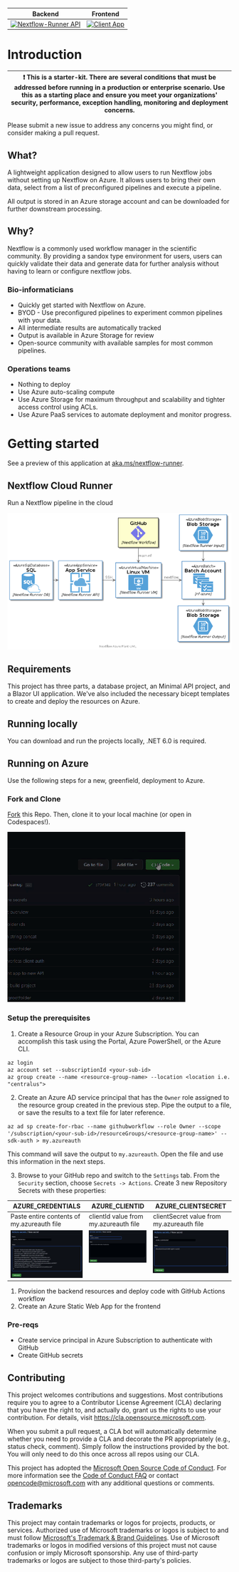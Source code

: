 | Backend | Frontend |
| ------- | -------- |
| [![Nextflow-Runner API](https://github.com/microsoft/nextflow-runner/actions/workflows/main.yml/badge.svg)](https://github.com/microsoft/nextflow-runner/actions/workflows/main.yml) | [![Client App](https://github.com/microsoft/nextflow-runner/actions/workflows/azure-static-web-apps-happy-ocean-0f6450210.yml/badge.svg)](https://github.com/microsoft/nextflow-runner/actions/workflows/azure-static-web-apps-happy-ocean-0f6450210.yml) |

# Introduction
| :exclamation:  This is a starter-kit. There are several conditions that must be addressed before running in a production or enterprise scenario. Use this as a starting place and ensure you meet your organizations' security, performance, exception handling, monitoring and deployment concerns.  |
|-----------------------------------------|

Please submit a new issue to address any concerns you might find, or consider making a pull request.

## What?
A lightweight application designed to allow users to run Nextflow jobs without setting up Nextflow on Azure. It allows users to bring their own data, select from a list of preconfigured pipelines and execute a pipeline.

All output is stored in an Azure storage account and can be downloaded for further downstream processing.

## Why?
Nextflow is a commonly used workflow manager in the scientific community. By providing  a sandox type environment for users, users can quickly validate their data and generate data for further analysis without having to learn or configure nextflow jobs.

### Bio-informaticians
* Quickly get started with Nextflow on Azure.
* BYOD - Use preconfigured pipelines to experiment common pipelines with your data.
* All intermediate results are automatically tracked
* Output is available in Azure Storage for review
* Open-source community with available samples for most common pipelines.


### Operations teams
* Nothing to deploy
* Use Azure auto-scaling compute
* Use Azure Storage for maximum throughput and scalability and tighter access control using ACLs.
* Use Azure PaaS services to automate deployment and monitor progress.


# Getting started
See a preview of this application at [aka.ms/nextflow-runner](https://aka.ms/nextflow-runner).

## Nextflow Cloud Runner
Run a Nextflow pipeline in the cloud

![Diagram of cloud resources deployed by project](./docs/imgs/nextflow-runner.png)

## Requirements
This project has three parts, a database project, an Minimal API project, and a Blazor UI application. We've also included the necessary bicept templates to create and deploy the resources on Azure.

## Running locally
You can download and run the projects locally, .NET 6.0 is required.

## Running on Azure
Use the following steps for a new, greenfield, deployment to Azure.
### Fork and Clone 
[Fork](https://github.com/Microsoft/nextflow-runner/fork) this Repo. Then, clone it to your local machine (or open in Codespaces!).

![create a codespace animated gif](./docs/imgs/create-codespace.gif)

### Setup the prerequisites
1. Create a Resource Group in your Azure Subscription. You can accomplish this task using the Portal, Azure PowerShell, or the Azure CLI.
```
az login
az account set --subscriptionId <your-sub-id>
az group create --name <resource-group-name> --location <location i.e. "centralus">
```

2. Create an Azure AD service principal that has the `Owner` role assigned to the resource group created in the previous step. Pipe the output to a file, or save the results to a text file for later reference.
```
az ad sp create-for-rbac --name githubworkflow --role Owner --scope '/subscription/<your-sub-id>/resourceGroups/<resource-group-name>' --sdk-auth > my.azureauth
```
This command will save the output to `my.azureauth`. Open the file and use this information in the next steps.

3. Browse to your GitHub repo and switch to the `Settings` tab. From the `Security` section, choose `Secrets -> Actions`.
Create 3 new Repository Secrets with these properties:
<table>
    <thead>
        <tr>
            <th>AZURE_CREDENTIALS</th>
            <th>AZURE_CLIENTID</th>
            <th>AZURE_CLIENTSECRET</th>
        </tr>
    </thead>
    <tbody>
    <tr>
        <td>Paste entire contents of my.azureauth file</td>
        <td>clientId value from my.azureauth file</td>
        <td>clientSecret value from my.azureauth file</td>
    </tr>
    <tr valign="top">
        <td><img alt="azure credentials github secret" src="./docs/imgs/create-secret-azure-creds.png" /></td>
        <td><img alt="azure credentials github secret" src="./docs/imgs/create-secret-azure-clientid.png" /></td>
        <td><img alt="azure credentials github secret" src="./docs/imgs/create-secret-azure-clientsecret.png" /></td>
    </tr>
    <tbody>
</table>




1. Provision the backend resources and deploy code with GitHub Actions workflow
1. Create an Azure Static Web App for the frontend

### Pre-reqs
- Create service principal in Azure Subscription to authenticate with GitHub
- Create GitHub secrets


## Contributing

This project welcomes contributions and suggestions.  Most contributions require you to agree to a
Contributor License Agreement (CLA) declaring that you have the right to, and actually do, grant us
the rights to use your contribution. For details, visit https://cla.opensource.microsoft.com.

When you submit a pull request, a CLA bot will automatically determine whether you need to provide
a CLA and decorate the PR appropriately (e.g., status check, comment). Simply follow the instructions
provided by the bot. You will only need to do this once across all repos using our CLA.

This project has adopted the [Microsoft Open Source Code of Conduct](https://opensource.microsoft.com/codeofconduct/).
For more information see the [Code of Conduct FAQ](https://opensource.microsoft.com/codeofconduct/faq/) or
contact [opencode@microsoft.com](mailto:opencode@microsoft.com) with any additional questions or comments.

## Trademarks

This project may contain trademarks or logos for projects, products, or services. Authorized use of Microsoft 
trademarks or logos is subject to and must follow 
[Microsoft's Trademark & Brand Guidelines](https://www.microsoft.com/en-us/legal/intellectualproperty/trademarks/usage/general).
Use of Microsoft trademarks or logos in modified versions of this project must not cause confusion or imply Microsoft sponsorship.
Any use of third-party trademarks or logos are subject to those third-party's policies.
